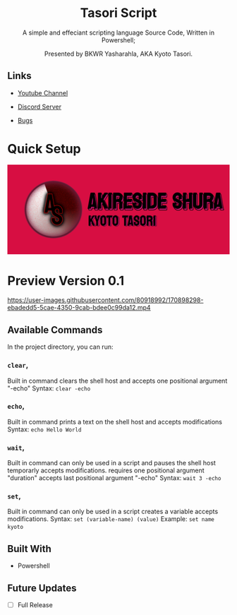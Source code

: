 <h1 align="center">Tasori Script</h1>
<p align="center">A simple and effeciant scripting language Source Code, Written in Powershell;</p>
<p align="center">Presented by BKWR Yasharahla, AKA Kyoto Tasori.</p>

## Links

- [Youtube Channel](https://www.youtube.com/channel/UCEQPnxJLRZ0AFVbspZM3oNg "Kyoto_Tasori")

- [Discord Server](https://discord.gg/ZwzWuzRtAk "Support and Community Server")

- [Bugs](https://github.com/Oktan-Burg/Tasocript-Language/issues "Issues Page")

# Quick Setup

![Home Page](/img/banner.png "Home Page")
# Preview Version 0.1
https://user-images.githubusercontent.com/80918992/170898298-ebadedd5-5cae-4350-9cab-bdee0c99da12.mp4

## Available Commands

In the project directory, you can run:

### `clear`,

Built in command clears the shell host and accepts one positional argument "-echo"
Syntax: `clear -echo`

### `echo`,

Built in command prints a text on the shell host and accepts modifications
Syntax: `echo Hello World`
### `wait`,

Built in command can only be used in a script and pauses the shell host temporarly accepts modifications.
requires one positional argument "duration"
accepts last positional argument "-echo"
Syntax: `wait 3 -echo`

### `set`,

Built in command can only be used in a script creates a variable accepts modifications.
Syntax: `set (variable-name) (value)`
Example: `set name kyoto`

## Built With

- Powershell

## Future Updates

- [ ] Full Release
